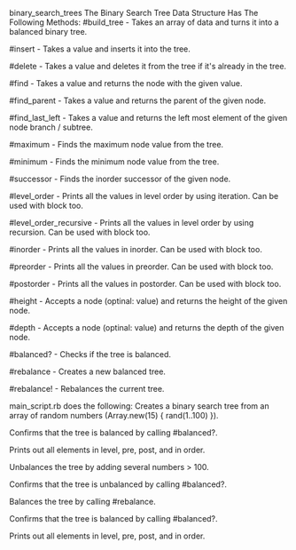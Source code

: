 binary_search_trees
The Binary Search Tree Data Structure Has The Following Methods:
#build_tree - Takes an array of data and turns it into a balanced binary tree.

#insert - Takes a value and inserts it into the tree.

#delete - Takes a value and deletes it from the tree if it's already in the tree.

#find - Takes a value and returns the node with the given value.

#find_parent - Takes a value and returns the parent of the given node.

#find_last_left - Takes a value and returns the left most element of the given node branch / subtree.

#maximum - Finds the maximum node value from the tree.

#minimum - Finds the minimum node value from the tree.

#successor - Finds the inorder successor of the given node.

#level_order - Prints all the values in level order by using iteration. Can be used with block too.

#level_order_recursive - Prints all the values in level order by using recursion. Can be used with block too.

#inorder - Prints all the values in inorder. Can be used with block too.

#preorder - Prints all the values in preorder. Can be used with block too.

#postorder - Prints all the values in postorder. Can be used with block too.

#height - Accepts a node (optinal: value) and returns the height of the given node.

#depth - Accepts a node (optinal: value) and returns the depth of the given node.

#balanced? - Checks if the tree is balanced.

#rebalance - Creates a new balanced tree.

#rebalance! - Rebalances the current tree.

main_script.rb does the following:
Creates a binary search tree from an array of random numbers (Array.new(15) { rand(1..100) }).

Confirms that the tree is balanced by calling #balanced?.

Prints out all elements in level, pre, post, and in order.

Unbalances the tree by adding several numbers > 100.

Confirms that the tree is unbalanced by calling #balanced?.

Balances the tree by calling #rebalance.

Confirms that the tree is balanced by calling #balanced?.

Prints out all elements in level, pre, post, and in order.